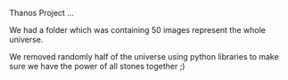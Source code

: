 Thanos Project ...

We had a folder which was containing 50 images represent the whole universe.

We removed randomly half of the universe using python libraries to make sure we have the power of all stones together ;)
